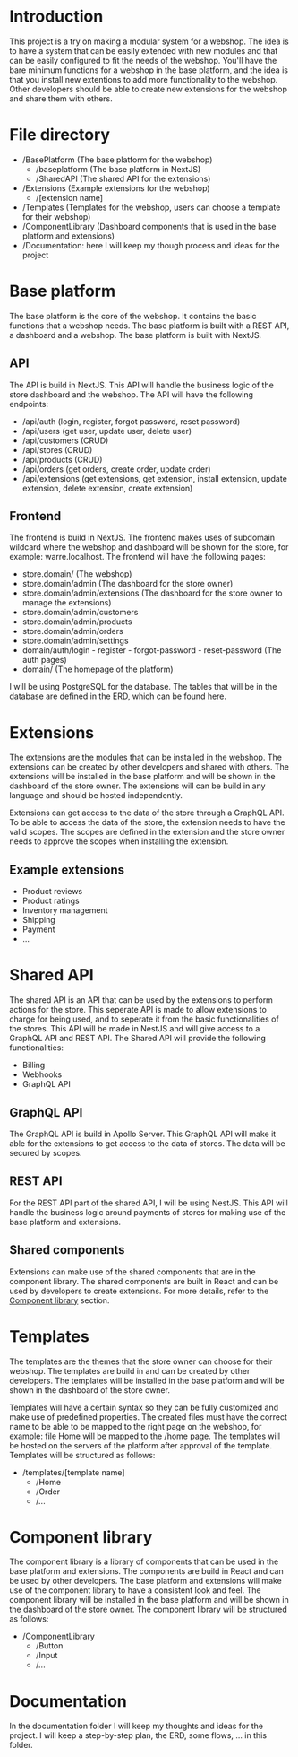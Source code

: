 # Introduction
This project is a try on making a modular system for a webshop. The idea is to have a system that can be easily extended with new modules and that can be easily configured to fit the needs of the webshop. You'll have the bare minimum functions for a webshop in the base platform, and the idea is that you install new extentions to add more functionality to the webshop. Other developers should be able to create new extensions for the webshop and share them with others.

# File directory
- /BasePlatform (The base platform for the webshop)
    - /baseplatform (The base platform in NextJS)
    - /SharedAPI (The shared API for the extensions)
- /Extensions (Example extensions for the webshop)
    - /[extension name]
- /Templates (Templates for the webshop, users can choose a template for their webshop)
- /ComponentLibrary (Dashboard components that is used in the base platform and extensions)
- /Documentation: here I will keep my though process and ideas for the project

# Base platform
The base platform is the core of the webshop. It contains the basic functions that a webshop needs. The base platform is built with a REST API, a dashboard and a webshop. The base platform is built with NextJS.

## API
The API is build in NextJS. This API will handle the business logic of the store dashboard and the webshop. The API will have the following endpoints:
- /api/auth (login, register, forgot password, reset password)
- /api/users (get user, update user, delete user)
- /api/customers (CRUD)
- /api/stores (CRUD)
- /api/products (CRUD)
- /api/orders (get orders, create order, update order)
- /api/extensions (get extensions, get extension, install extension, update extension, delete extension, create extension)

## Frontend
The frontend is build in NextJS. The frontend makes uses of subdomain wildcard where the webshop and dashboard will be shown for the store, for example: warre.localhost. The frontend will have the following pages:
- store.domain/ (The webshop)
- store.domain/admin (The dashboard for the store owner)
- store.domain/admin/extensions (The dashboard for the store owner to manage the extensions)
- store.domain/admin/customers
- store.domain/admin/products
- store.domain/admin/orders
- store.domain/admin/settings
- domain/auth/login - register - forgot-password - reset-password (The auth pages)
- domain/ (The homepage of the platform)

I will be using PostgreSQL for the database. The tables that will be in the database are defined in the ERD, which can be found [here](./Documentation/Blueprinting/ERD.png).

# Extensions
The extensions are the modules that can be installed in the webshop. The extensions can be created by other developers and shared with others. The extensions will be installed in the base platform and will be shown in the dashboard of the store owner. The extensions will can be build in any language and should be hosted independently.

Extensions can get access to the data of the store through a GraphQL API. To be able to access the data of the store, the extension needs to have the valid scopes. The scopes are defined in the extension and the store owner needs to approve the scopes when installing the extension.

## Example extensions
- Product reviews
- Product ratings
- Inventory management
- Shipping
- Payment
- ...

# Shared API
The shared API is an API that can be used by the extensions to perform actions for the store. This seperate API is made to allow extensions to charge for being used, and to seperate it from the basic functionalities of the stores. This API will be made in NestJS and will give access to a GraphQL API and REST API. The Shared API will provide the following functionalities:
- Billing
- Webhooks
- GraphQL API

## GraphQL API
The GraphQL API is build in Apollo Server. This GraphQL API will make it able for the extensions to get access to the data of stores. The data will be secured by scopes.

## REST API
For the REST API part of the shared API, I will be using NestJS. This API will handle the business logic around payments of stores for making use of the base platform and extensions. 

## Shared components
Extensions can make use of the shared components that are in the component library. The shared components are built in React and can be used by developers to create extensions. For more details, refer to the [Component library](#component-library) section.

# Templates
The templates are the themes that the store owner can choose for their webshop. The templates are build in  and can be created by other developers. The templates will be installed in the base platform and will be shown in the dashboard of the store owner.

Templates will have a certain syntax so they can be fully customized and make use of predefined properties. The created files must have the correct name to be able to be mapped to the right page on the webshop, for example: file Home will be mapped to the /home page. The templates will be hosted on the servers of the platform after approval of the template. Templates will be structured as follows:
- /templates/[template name]
    - /Home
    - /Order
    - /...

# Component library
The component library is a library of components that can be used in the base platform and extensions. The components are build in React and can be used by other developers. The base platform and extensions will make use of the component library to have a consistent look and feel. The component library will be installed in the base platform and will be shown in the dashboard of the store owner. The component library will be structured as follows:
- /ComponentLibrary
    - /Button
    - /Input
    - /...

# Documentation
In the documentation folder I will keep my thoughts and ideas for the project. I will keep a step-by-step plan, the ERD, some flows, ... in this folder.